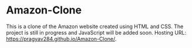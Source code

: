 # Amazon-Clone
This is a clone of the Amazon website created using HTML
and CSS. The project is still in progress and JavaScript will be added
soon.
Hosting URL: https://pragyav284.github.io/Amazon-Clone/.

